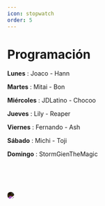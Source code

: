```yaml
---
icon: stopwatch
order: 5
---
```


# Programación

**Lunes**
:   Joaco - Hann

**Martes**
:   Mitai - Bon

**Miércoles**
:   JDLatino - Chocoo

**Jueves**
:   Lily - Reaper

**Viernes**
:   Fernando - Ash

**Sábado**
:   Michi - Toji

**Domingo**
:   StormGienTheMagic

<br><br><br>

<img src="https://media.discordapp.net/attachments/1289825772462280715/1290176371955601460/HP.png?ex=66fc2aa1&is=66fad921&hm=9801c3e1941a4f0a34ef0b1c2597ab37d90c9d8ccd61a0969159f2e49beae9f1&=&format=webp&quality=lossless&width=1342&height=671" style="border-radius:20px;filter:invert();">